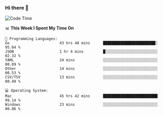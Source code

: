 ### Hi there 👋

<!--
**CrazyCollin/crazycollin** is a ✨ _special_ ✨ repository because its `README.md` (this file) appears on your GitHub profile.

Here are some ideas to get you started:

- 🔭 I’m currently working on ...
- 🌱 I’m currently learning ...
- 👯 I’m looking to collaborate on ...
- 🤔 I’m looking for help with ...
- 💬 Ask me about ...
- 📫 How to reach me: ...
- 😄 Pronouns: ...
- ⚡ Fun fact: ...
-->

<!--START_SECTION:waka-->
![Code Time](http://img.shields.io/badge/Code%20Time-3%2C365%20hrs%2016%20mins-blue)

📊 **This Week I Spent My Time On** 

```text
💬 Programming Languages: 
Go                       43 hrs 48 mins      ████████████████████████░   95.04 % 
JSON                     1 hr 4 mins         █░░░░░░░░░░░░░░░░░░░░░░░░   02.32 % 
YAML                     24 mins             ░░░░░░░░░░░░░░░░░░░░░░░░░   00.89 % 
Other                    14 mins             ░░░░░░░░░░░░░░░░░░░░░░░░░   00.53 % 
CSV/TSV                  13 mins             ░░░░░░░░░░░░░░░░░░░░░░░░░   00.49 % 

💻 Operating System: 
Mac                      45 hrs 42 mins      █████████████████████████   99.14 % 
Windows                  23 mins             ░░░░░░░░░░░░░░░░░░░░░░░░░   00.86 % 
```


<!--END_SECTION:waka-->
